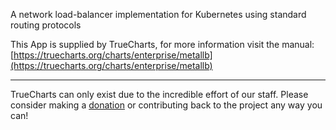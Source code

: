A network load-balancer implementation for Kubernetes using standard routing protocols

This App is supplied by TrueCharts, for more information visit the manual: [https://truecharts.org/charts/enterprise/metallb](https://truecharts.org/charts/enterprise/metallb)

---

TrueCharts can only exist due to the incredible effort of our staff.
Please consider making a [donation](https://truecharts.org/sponsor) or contributing back to the project any way you can!
